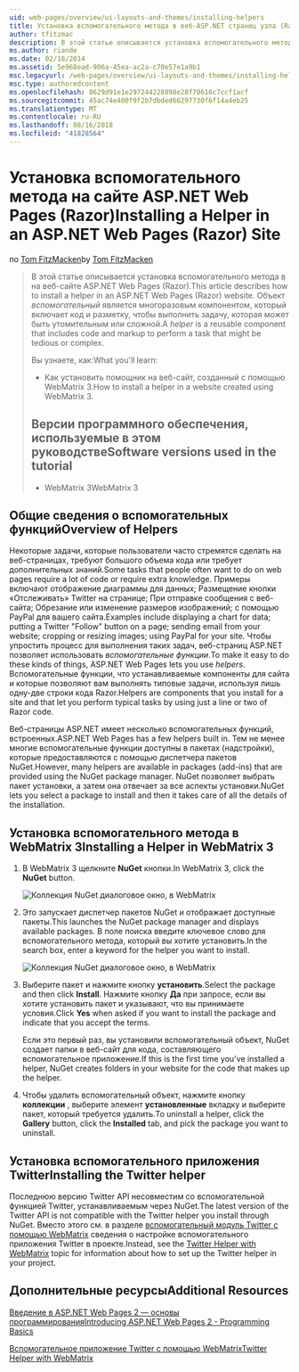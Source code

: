 ```yaml
---
uid: web-pages/overview/ui-layouts-and-themes/installing-helpers
title: Установка вспомогательного метода в веб-ASP.NET страниц узла (Razor) | Документация Майкрософт
author: tfitzmac
description: В этой статье описывается установка вспомогательного метода в на веб-сайте ASP.NET Web Pages (Razor). Помощник представляет собой многократно используемый компонент включает код и разметку для каждого...
ms.author: riande
ms.date: 02/18/2014
ms.assetid: 5e968ead-906a-45ea-ac2a-c70e57e1a9b1
msc.legacyurl: /web-pages/overview/ui-layouts-and-themes/installing-helpers
msc.type: authoredcontent
ms.openlocfilehash: 8629d91e1e297244228898e28f70616c7ccf1acf
ms.sourcegitcommit: 45ac74e400f9f2b7dbded66297730f6f14a4eb25
ms.translationtype: MT
ms.contentlocale: ru-RU
ms.lasthandoff: 08/16/2018
ms.locfileid: "41828564"
---
```

<a name="installing-a-helper-in-an-aspnet-web-pages-razor-site"></a><span data-ttu-id="ca682-104">Установка вспомогательного метода на сайте ASP.NET Web Pages (Razor)</span><span class="sxs-lookup"><span data-stu-id="ca682-104">Installing a Helper in an ASP.NET Web Pages (Razor) Site</span></span>
====================
<span data-ttu-id="ca682-105">по [Tom FitzMacken](https://github.com/tfitzmac)</span><span class="sxs-lookup"><span data-stu-id="ca682-105">by [Tom FitzMacken](https://github.com/tfitzmac)</span></span>

> <span data-ttu-id="ca682-106">В этой статье описывается установка вспомогательного метода в на веб-сайте ASP.NET Web Pages (Razor).</span><span class="sxs-lookup"><span data-stu-id="ca682-106">This article describes how to install a helper in an ASP.NET Web Pages (Razor) website.</span></span> <span data-ttu-id="ca682-107">Объект *вспомогательный* является многоразовым компонентом, который включает код и разметку, чтобы выполнить задачу, которая может быть утомительным или сложной.</span><span class="sxs-lookup"><span data-stu-id="ca682-107">A *helper* is a reusable component that includes code and markup to perform a task that might be tedious or complex.</span></span>
> 
> <span data-ttu-id="ca682-108">Вы узнаете, как:</span><span class="sxs-lookup"><span data-stu-id="ca682-108">What you'll learn:</span></span>
> 
> - <span data-ttu-id="ca682-109">Как установить помощник на веб-сайт, созданный с помощью WebMatrix 3.</span><span class="sxs-lookup"><span data-stu-id="ca682-109">How to install a helper in a website created using WebMatrix 3.</span></span>
>   
> 
> ## <a name="software-versions-used-in-the-tutorial"></a><span data-ttu-id="ca682-110">Версии программного обеспечения, используемые в этом руководстве</span><span class="sxs-lookup"><span data-stu-id="ca682-110">Software versions used in the tutorial</span></span>
> 
> 
> - <span data-ttu-id="ca682-111">WebMatrix 3</span><span class="sxs-lookup"><span data-stu-id="ca682-111">WebMatrix 3</span></span>


## <a name="overview-of-helpers"></a><span data-ttu-id="ca682-112">Общие сведения о вспомогательных функций</span><span class="sxs-lookup"><span data-stu-id="ca682-112">Overview of Helpers</span></span>

<span data-ttu-id="ca682-113">Некоторые задачи, которые пользователи часто стремятся сделать на веб-страницах, требуют большого объема кода или требует дополнительных знаний.</span><span class="sxs-lookup"><span data-stu-id="ca682-113">Some tasks that people often want to do on web pages require a lot of code or require extra knowledge.</span></span> <span data-ttu-id="ca682-114">Примеры включают отображение диаграммы для данных; Размещение кнопки «Отслеживать» Twitter на странице; При отправке сообщения с веб-сайта; Обрезание или изменение размеров изображений; с помощью PayPal для вашего сайта.</span><span class="sxs-lookup"><span data-stu-id="ca682-114">Examples include displaying a chart for data; putting a Twitter "Follow" button on a page; sending email from your website; cropping or resizing images; using PayPal for your site.</span></span> <span data-ttu-id="ca682-115">Чтобы упростить процесс для выполнения таких задач, веб-страниц ASP.NET позволяет использовать *вспомогательные функции*.</span><span class="sxs-lookup"><span data-stu-id="ca682-115">To make it easy to do these kinds of things, ASP.NET Web Pages lets you use *helpers*.</span></span> <span data-ttu-id="ca682-116">Вспомогательные функции, что устанавливаемые компоненты для сайта и которые позволяют вам выполнять типовые задачи, используя лишь одну-две строки кода Razor.</span><span class="sxs-lookup"><span data-stu-id="ca682-116">Helpers are components that you install for a site and that let you perform typical tasks by using just a line or two of Razor code.</span></span>

<span data-ttu-id="ca682-117">Веб-страницы ASP.NET имеет несколько вспомогательных функций, встроенных.</span><span class="sxs-lookup"><span data-stu-id="ca682-117">ASP.NET Web Pages has a few helpers built in.</span></span> <span data-ttu-id="ca682-118">Тем не менее многие вспомогательные функции доступны в пакетах (надстройки), которые предоставляются с помощью диспетчера пакетов NuGet.</span><span class="sxs-lookup"><span data-stu-id="ca682-118">However, many helpers are available in packages (add-ins) that are provided using the NuGet package manager.</span></span> <span data-ttu-id="ca682-119">NuGet позволяет выбрать пакет установки, а затем она отвечает за все аспекты установки.</span><span class="sxs-lookup"><span data-stu-id="ca682-119">NuGet lets you select a package to install and then it takes care of all the details of the installation.</span></span>

## <a name="installing-a-helper-in-webmatrix-3"></a><span data-ttu-id="ca682-120">Установка вспомогательного метода в WebMatrix 3</span><span class="sxs-lookup"><span data-stu-id="ca682-120">Installing a Helper in WebMatrix 3</span></span>

1. <span data-ttu-id="ca682-121">В WebMatrix 3 щелкните **NuGet** кнопки.</span><span class="sxs-lookup"><span data-stu-id="ca682-121">In WebMatrix 3, click the **NuGet** button.</span></span>

    ![Коллекция NuGet диалоговое окно, в WebMatrix](installing-helpers/_static/image1.png)
2. <span data-ttu-id="ca682-123">Это запускает диспетчер пакетов NuGet и отображает доступные пакеты.</span><span class="sxs-lookup"><span data-stu-id="ca682-123">This launches the NuGet package manager and displays available packages.</span></span> <span data-ttu-id="ca682-124">В поле поиска введите ключевое слово для вспомогательного метода, который вы хотите установить.</span><span class="sxs-lookup"><span data-stu-id="ca682-124">In the search box, enter a keyword for the helper you want to install.</span></span>

    ![Коллекция NuGet диалоговое окно, в WebMatrix](installing-helpers/_static/image2.png)
3. <span data-ttu-id="ca682-126">Выберите пакет и нажмите кнопку **установить**.</span><span class="sxs-lookup"><span data-stu-id="ca682-126">Select the package and then click **Install**.</span></span> <span data-ttu-id="ca682-127">Нажмите кнопку **Да** при запросе, если вы хотите установить пакет и указывают, что вы принимаете условия.</span><span class="sxs-lookup"><span data-stu-id="ca682-127">Click **Yes** when asked if you want to install the package and indicate that you accept the terms.</span></span>

     <span data-ttu-id="ca682-128">Если это первый раз, вы установили вспомогательный объект, NuGet создает папки в веб-сайт для кода, составляющего вспомогательное приложение.</span><span class="sxs-lookup"><span data-stu-id="ca682-128">If this is the first time you've installed a helper, NuGet creates folders in your website for the code that makes up the helper.</span></span>
4. <span data-ttu-id="ca682-129">Чтобы удалить вспомогательный объект, нажмите кнопку **коллекции** , выберите элемент **установленные** вкладку и выберите пакет, который требуется удалить.</span><span class="sxs-lookup"><span data-stu-id="ca682-129">To uninstall a helper, click the **Gallery** button, click the **Installed** tab, and pick the package you want to uninstall.</span></span>

## <a name="installing-the-twitter-helper"></a><span data-ttu-id="ca682-130">Установка вспомогательного приложения Twitter</span><span class="sxs-lookup"><span data-stu-id="ca682-130">Installing the Twitter helper</span></span>

<span data-ttu-id="ca682-131">Последнюю версию Twitter API несовместим со вспомогательной функцией Twitter, устанавливаемым через NuGet.</span><span class="sxs-lookup"><span data-stu-id="ca682-131">The latest version of the Twitter API is not compatible with the Twitter helper you install through NuGet.</span></span> <span data-ttu-id="ca682-132">Вместо этого см. в разделе [вспомогательный модуль Twitter с помощью WebMatrix](twitter-helper.md) сведения о настройке вспомогательного приложения Twitter в проекте.</span><span class="sxs-lookup"><span data-stu-id="ca682-132">Instead, see the [Twitter Helper with WebMatrix](twitter-helper.md) topic for information about how to set up the Twitter helper in your project.</span></span>

<a id="Additional_Resources"></a>
## <a name="additional-resources"></a><span data-ttu-id="ca682-133">Дополнительные ресурсы</span><span class="sxs-lookup"><span data-stu-id="ca682-133">Additional Resources</span></span>


[<span data-ttu-id="ca682-134">Введение в ASP.NET Web Pages 2 — основы программирования</span><span class="sxs-lookup"><span data-stu-id="ca682-134">Introducing ASP.NET Web Pages 2 - Programming Basics</span></span>](../getting-started/introducing-razor-syntax-c.md)

[<span data-ttu-id="ca682-135">Вспомогательное приложение Twitter с помощью WebMatrix</span><span class="sxs-lookup"><span data-stu-id="ca682-135">Twitter Helper with WebMatrix</span></span>](twitter-helper.md)

